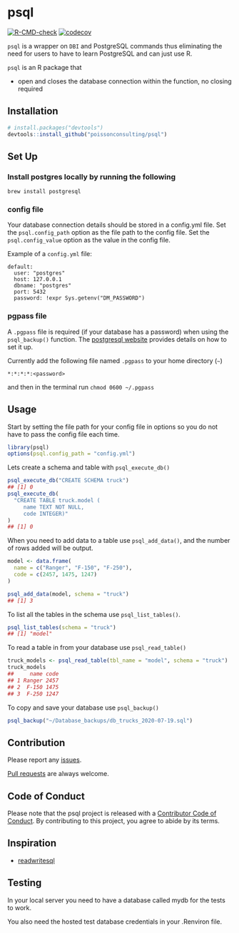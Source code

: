 
# psql

<!-- badges: start -->

[![R-CMD-check](https://github.com/poissonconsulting/psql/actions/workflows/R-CMD-check.yaml/badge.svg)](https://github.com/poissonconsulting/psql/actions/workflows/R-CMD-check.yaml)
[![codecov](https://codecov.io/gh/poissonconsulting/psql/branch/main/graph/badge.svg?token=7F2LIBp2Tt)](https://codecov.io/gh/poissonconsulting/psql)
<!-- badges: end -->

`psql` is a wrapper on `DBI` and PostgreSQL commands thus eliminating
the need for users to have to learn PostgreSQL and can just use R.

`psql` is an R package that

-   open and closes the database connection within the function, no
    closing required

## Installation

``` r
# install.packages("devtools")
devtools::install_github("poissonconsulting/psql")
```

## Set Up

### Install postgres locally by running the following

    brew install postgresql

### config file

Your database connection details should be stored in a config.yml file.
Set the `psql.config_path` option as the file path to the config file.
Set the `psql.config_value` option as the value in the config file.

Example of a `config.yml` file:

    default:
      user: "postgres"
      host: 127.0.0.1
      dbname: "postgres"
      port: 5432
      password: !expr Sys.getenv("DM_PASSWORD")

### pgpass file

A `.pgpass` file is required (if your database has a password) when
using the `psql_backup()` function. The [postgresql
website](https://www.postgresql.org/docs/current/libpq-pgpass.html)
provides details on how to set it up.

Currently add the following file named `.pgpass` to your home directory
(`~`)

    *:*:*:*:<password>

and then in the terminal run `chmod 0600 ~/.pgpass`

## Usage

Start by setting the file path for your config file in options so you do
not have to pass the config file each time.

``` r
library(psql)
options(psql.config_path = "config.yml")
```

Lets create a schema and table with `psql_execute_db()`

``` r
psql_execute_db("CREATE SCHEMA truck")
## [1] 0
psql_execute_db(
  "CREATE TABLE truck.model (
     name TEXT NOT NULL,
     code INTEGER)"
)
## [1] 0
```

When you need to add data to a table use `psql_add_data()`, and the
number of rows added will be output.

``` r
model <- data.frame(
  name = c("Ranger", "F-150", "F-250"),
  code = c(2457, 1475, 1247)
)

psql_add_data(model, schema = "truck")
## [1] 3
```

To list all the tables in the schema use `psql_list_tables()`.

``` r
psql_list_tables(schema = "truck")
## [1] "model"
```

To read a table in from your database use `psql_read_table()`

``` r
truck_models <- psql_read_table(tbl_name = "model", schema = "truck")
truck_models
##     name code
## 1 Ranger 2457
## 2  F-150 1475
## 3  F-250 1247
```

To copy and save your database use `psql_backup()`

``` r
psql_backup("~/Database_backups/db_trucks_2020-07-19.sql")
```

## Contribution

Please report any
[issues](https://github.com/poissonconsulting/psql/issues).

[Pull requests](https://github.com/poissonconsulting/psql/pulls) are
always welcome.

## Code of Conduct

Please note that the psql project is released with a [Contributor Code
of
Conduct](https://contributor-covenant.org/version/2/1/CODE_OF_CONDUCT.html).
By contributing to this project, you agree to abide by its terms.

## Inspiration

-   [readwritesql](https://github.com/poissonconsulting/readwritesqlite)

## Testing

In your local server you need to have a database called mydb for the
tests to work.

You also need the hosted test database credentials in your .Renviron
file.

